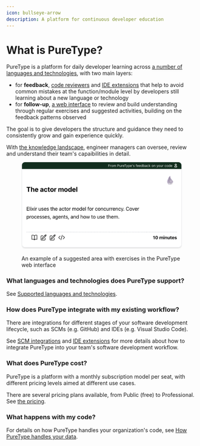 ```yaml
---
icon: bullseye-arrow
description: A platform for continuous developer education
---
```


# What is PureType?

PureType is a platform for daily developer learning across [a number of languages and technologies](overview/supported-languages-and-technologies/), with two main layers:

* for **feedback**, [code reviewers](integrating-puretype/scm-integrations.md) and [IDE extensions](integrating-puretype/ide-extensions.md) that help to avoid common mistakes at the function/module level by developers still learning about a new language or technology
* for **follow-up**, [a web interface](the-knowledge-journey/overview.md) to review and build understanding through regular exercises and suggested activities, building on the feedback patterns observed

The goal is to give developers the structure and guidance they need to consistently grow and gain experience quickly.

With [the knowledge landscape](the-knowledge-journey/the-knowledge-landscape.md), engineer managers can oversee, review and understand their team's capaibilities in detail.

<figure><img src=".gitbook/assets/Screenshot 2024-11-10 at 18.00.39.png" alt="" width="563"><figcaption><p>An example of a suggested area with exercises in the PureType web interface</p></figcaption></figure>

### What languages and technologies does PureType support?

See [Supported languages and technologies](overview/supported-languages-and-technologies/).

### How does PureType integrate with my existing workflow?

There are integrations for different stages of your software development lifecycle, such as SCMs (e.g. GitHub) and IDEs (e.g. Visual Studio Code).

See [SCM integrations](integrating-puretype/scm-integrations.md) and [IDE extensions](integrating-puretype/ide-extensions.md) for more details about how to integrate PureType into your team's software development workflow.

### What does PureType cost?

PureType is a platform with a monthly subscription model per seat, with different pricing levels aimed at different use cases.

There are several pricing plans available, from Public (free) to Professional. See [the pricing](https://puretype.ai/#pricing).

### What happens with my code?

For details on how PureType handles your organization's code, see [How PureType handles your data](how-puretype-handles-your-data.md).

